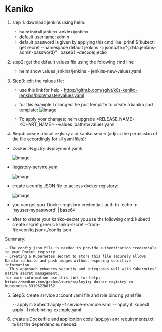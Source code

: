 # Kaniko
 1. step 1: download jenkins using helm:
    
     - helm install jenkins jenkins/jenkins
     - default username: admin 
     - default password is given by applying this cmd line: 
       printf $(kubectl get secret --namespace default jenkins -o jsonpath="{.data.jenkins-admin-password}" | base64 –decode);echo

 2. step2: get the default values file using the following cmd line:

     - helm show values jenkins/jenkins > jenkins-new-values.yaml

 3. Step3: edit the values file:
    
     - use this link for help - https://github.com/sglvt/k8s-kaniko-jenkins/blob/master/values.yaml
     - for this example I changed the pod template to create a kaniko pod template:
       ![image](https://github.com/user-attachments/assets/3d55c5bb-d878-4d9b-befe-1c56e837cf16)

     -  To apply your changes: helm upgrade <RELEASE_NAME> <CHART_NAME> --values /path/to/values.yaml



 5. Step4: create a local registry and kaniko secret (adjust the permission of the file accordingly for all yaml files):

   - Docker_Registry_deployment.yaml:
     
     ![image](https://github.com/user-attachments/assets/9d5f397a-11cb-4f9e-b2a0-63083d601074)

   - Registory-service.yaml:
     
     ![image](https://github.com/user-attachments/assets/62d0e2fa-6ea2-4356-b1ee-eca89eb58ed9)

   - create a config.JSON file to access docker registory:
     
     ![image](https://github.com/user-attachments/assets/0dee2813-7d87-45d0-b47c-2137ab17e1a1)


   - you can get your Docker registory credentials auth by: echo -n 'myuser:mypassword' | base64  
   - after to create your kaniko–secret you use the following cmd:
     kubectl create secret generic kaniko-secret --from-file=config.json=./config.json

Summary:

    - The config.json file is needed to provide authentication credentials to your Docker registry.
    - Creating a Kubernetes secret to store this file securely allows Kaniko to build and push images without exposing sensitive information.
    - This approach enhances security and integrates well with Kubernetes' native secret management.
    for more information use this link for help: https://medium.com/geekculture/deploying-docker-registry-on-kubernetes-3319622b8f32




5. Step5: create service account yaml file and role binding yaml file:

     -- apply it: kubectl apply –f service-example.yaml
     -- apply it: kubectl apply –f rolebinding-example.yaml

6. create a Dockerfile and application code (app.py) and requirements.txt to list the dependencies needed.



